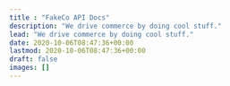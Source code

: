 ```yaml
---
title : "FakeCo API Docs"
description: "We drive commerce by doing cool stuff."
lead: "We drive commerce by doing cool stuff."
date: 2020-10-06T08:47:36+00:00
lastmod: 2020-10-06T08:47:36+00:00
draft: false
images: []
---
```

